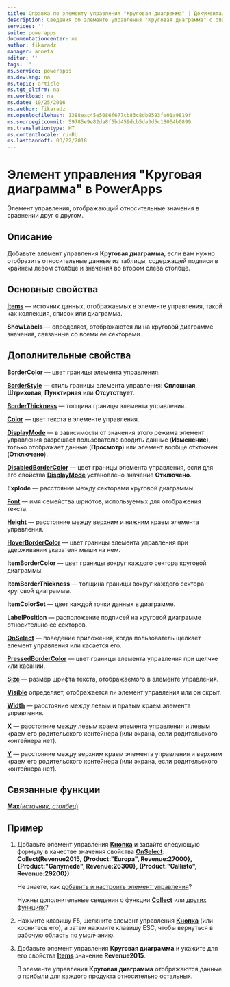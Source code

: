 ```yaml
---
title: Справка по элементу управления "Круговая диаграмма" | Документация Майкрософт
description: Сведения об элементе управления "Круговая диаграмма" с описанием его свойств и примерами
services: ''
suite: powerapps
documentationcenter: na
author: fikaradz
manager: anneta
editor: ''
tags: ''
ms.service: powerapps
ms.devlang: na
ms.topic: article
ms.tgt_pltfrm: na
ms.workload: na
ms.date: 10/25/2016
ms.author: fikaradz
ms.openlocfilehash: 1388eac45e5086f677cb83c8db9593fe01a9819f
ms.sourcegitcommit: 59785e9e82da8f5bd459dcb5da3d5c18064b0899
ms.translationtype: HT
ms.contentlocale: ru-RU
ms.lasthandoff: 03/22/2018
---
```

# <a name="pie-chart-control-in-powerapps"></a>Элемент управления "Круговая диаграмма" в PowerApps
Элемент управления, отображающий относительные значения в сравнении друг с другом.

## <a name="description"></a>Описание
Добавьте элемент управления **Круговая диаграмма**, если вам нужно отобразить относительные данные из таблицы, содержащей подписи в крайнем левом столбце и значения во втором слева столбце.

## <a name="key-properties"></a>Основные свойства
**[Items](properties-core.md)** — источник данных, отображаемых в элементе управления, такой как коллекция, список или диаграмма.

**ShowLabels** — определяет, отображаются ли на круговой диаграмме значения, связанные со всеми ее секторами.

## <a name="additional-properties"></a>Дополнительные свойства
**[BorderColor](properties-color-border.md)** — цвет границы элемента управления.

**[BorderStyle](properties-color-border.md)** — стиль границы элемента управления: **Сплошная**, **Штриховая**, **Пунктирная** или **Отсутствует**.

**[BorderThickness](properties-color-border.md)** — толщина границы элемента управления.

**[Color](properties-color-border.md)** — цвет текста в элементе управления.

**[DisplayMode](properties-core.md)** — в зависимости от значения этого режима элемент управления разрешает пользователю вводить данные (**Изменение**), только отображает данные (**Просмотр**) или элемент вообще отключен (**Отключено**).

**[DisabledBorderColor](properties-color-border.md)** — цвет границы элемента управления, если для его свойства **[DisplayMode](properties-core.md)** установлено значение **Отключено**.

**Explode** — расстояние между секторами круговой диаграммы.

**[Font](properties-text.md)** — имя семейства шрифтов, используемых для отображения текста.

**[Height](properties-size-location.md)** — расстояние между верхним и нижним краем элемента управления.

**[HoverBorderColor](properties-color-border.md)** — цвет границы элемента управления при удерживании указателя мыши на нем.

**ItemBorderColor** — цвет границы вокруг каждого сектора круговой диаграммы.

**ItemBorderThickness** — толщина границы вокруг каждого сектора круговой диаграммы.

**ItemColorSet** — цвет каждой точки данных в диаграмме.

**LabelPosition** — расположение подписей на круговой диаграмме относительно ее секторов.

**[OnSelect](properties-core.md)** — поведение приложения, когда пользователь щелкает элемент управления или касается его.

**[PressedBorderColor](properties-color-border.md)** — цвет границы элемента управления при щелчке или касании.

**[Size](properties-text.md)** — размер шрифта текста, отображаемого в элементе управления.

**[Visible](properties-core.md)** определяет, отображается ли элемент управления или он скрыт.

**[Width](properties-size-location.md)** — расстояние между левым и правым краем элемента управления.

**[X](properties-size-location.md)** — расстояние между левым краем элемента управления и левым краем его родительского контейнера (или экрана, если родительского контейнера нет).

**[Y](properties-size-location.md)** — расстояние между верхним краем элемента управления и верхним краем его родительского контейнера (или экрана, если родительского контейнера нет).

## <a name="related-functions"></a>Связанные функции
[**Max**(*источник*, *столбец*)](../functions/function-aggregates.md)

## <a name="example"></a>Пример
1. Добавьте элемент управления **[Кнопка](control-button.md)** и задайте следующую формулу в качестве значения свойства **[OnSelect](properties-core.md)**:<br>
   **Collect(Revenue2015, {Product:"Europa", Revenue:27000}, {Product:"Ganymede", Revenue:26300}, {Product:"Callisto", Revenue:29200})**
   
    Не знаете, как [добавить и настроить элемент управления](../add-configure-controls.md)?
   
    Нужны дополнительные сведения о функции **[Collect](../functions/function-clear-collect-clearcollect.md)** или [других функциях](../formula-reference.md)?
2. Нажмите клавишу F5, щелкните элемент управления **[Кнопка](control-button.md)** (или коснитесь его), а затем нажмите клавишу ESC, чтобы вернуться в рабочую область по умолчанию.
3. Добавьте элемент управления **Круговая диаграмма** и укажите для его свойства **[Items](properties-core.md)** значение **Revenue2015**.
   
    В элементе управления **Круговая диаграмма** отображаются данные о прибыли для каждого продукта относительно остальных.

